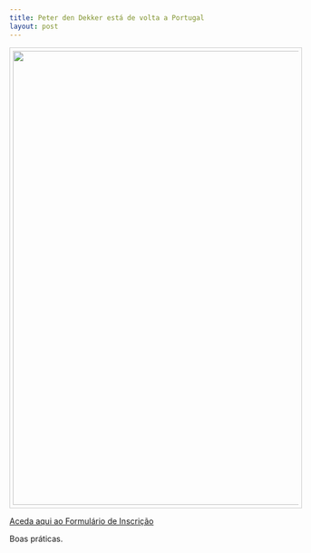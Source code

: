 ```yaml
---
title: Peter den Dekker está de volta a Portugal
layout: post
---
```


<p align="center"><img src="http://lourencoazevedo.com/pimagens/2015-03-03.jpg" style="border: 1px solid #ccc; padding: 5px; width: 800px"></p>

[Aceda aqui ao Formulário de Inscrição](http://form.jotformeu.com/form/40704420027340)

Boas práticas.